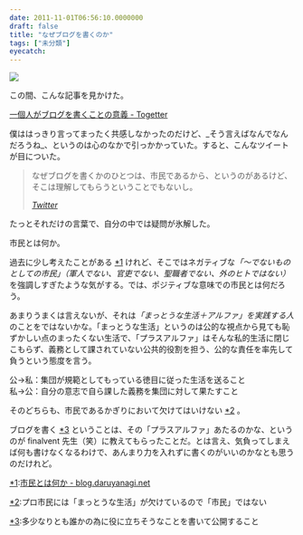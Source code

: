 ```yaml
---
date: 2011-11-01T06:56:10.0000000
draft: false
title: "なぜブログを書くのか"
tags: ["未分類"]
eyecatch: 
---
```

<p><a href='http://www.flickr.com/photos/dragonslanding/5802928704/sizes/m/in/photostream/'><img src='http://farm3.static.flickr.com/2315/5802928704_5cea1cdc65_z.jpg' /></a></p><p>この間、こんな記事を見かけた。</p><p><a href="http://togetter.com/li/197277">一個人がブログを書くことの意義 - Togetter</a></p><p>僕ははっきり言ってまったく共感しなかったのだけど、_そう言えばなんでなんだろうね_、というのは心のなかで引っかかっていた。すると、こんなツイートが目についた。</p>

<blockquote cite="http://twitter.com/#!/finalvent/status/121869890767429632">
<p>なぜブログを書くかのひとつは、市民であるから、というのがあるけど、そこは理解してもらうということでもないし。</p>

<cite><a href="http://twitter.com/#!/finalvent/status/121869890767429632">Twitter</a></cite>
</blockquote>
<p>たっとそれだけの言葉で、自分の中では疑問が氷解した。</p><p>市民とは何か。</p><p>過去に少し考えたことがある <a href="#f1" name="fn1" title="市民とは何か - blog.daruyanagi.net">*1</a> けれど、そこではネガティブな<i>「〜でないものとしての市民」（軍人でない、官吏でない、聖職者でない、外のヒトではない）</i>を強調しすぎたような気がする。では、ポジティブな意味での市民とは何だろう。</p><p>あまりうまくは言えないが、それは<i>「まっとうな生活＋アルファ」を実践する人</i>のことをではないかな。「まっとうな生活」というのは公的な視点から見ても恥ずかしい点のまったくない生活で、「プラスアルファ」はそんな私的生活に閉じこもらず、義務として課されていない公共的役割を担う、公的な責任を率先して負うという態度を言う。</p><p>公→私：集団が規範としてもっている徳目に従った生活を送ること  <br />
私→公：自分の意志で自ら課した義務を集団に対して果たすこと</p><p>そのどちらも、市民であるかぎりにおいて欠けてはいけない <a href="#f2" name="fn2" title="プロ市民には「まっとうな生活」が欠けているので「市民」ではない">*2</a> 。</p><p>ブログを書く <a href="#f3" name="fn3" title="多少なりとも誰かの為に役に立ちそうなことを書いて公開すること">*3</a> ということは、その「プラスアルファ」あたるのかな、というのが finalvent 先生（笑）に教えてもらったことだ。とは言え、気負ってしまえば何も書けなくなるわけで、あんまり力を入れずに書くのがいいのかなとも思うのだけれど。</p>
<div class="footnote">
<p class="footnote"><a href="#fn1" name="f1" class="footnote-number">*1</a><span class="footnote-delimiter">:</span><span class="footnote-text"><a href="http://blog.daruyanagi.net/archives/86">市民とは何か - blog.daruyanagi.net</a></span></p>
<p class="footnote"><a href="#fn2" name="f2" class="footnote-number">*2</a><span class="footnote-delimiter">:</span><span class="footnote-text">プロ市民には「まっとうな生活」が欠けているので「市民」ではない</span></p>
<p class="footnote"><a href="#fn3" name="f3" class="footnote-number">*3</a><span class="footnote-delimiter">:</span><span class="footnote-text">多少なりとも誰かの為に役に立ちそうなことを書いて公開すること</span></p>
</div>